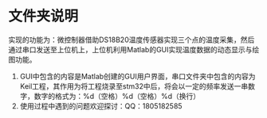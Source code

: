 # 文件夹说明
实现的功能为：微控制器借助DS18B20温度传感器实现三个点的温度采集，然后通过串口发送至上位机上，上位机利用Matlab的GUI实现温度数据的动态显示与绘图功能。
1. GUI中包含的内容是Matlab创建的GUI用户界面，串口文件夹中包含的内容为Keil工程，其作用为将工程烧录至stm32中后，将会以一定的频率发送一串数字，数字的格式为：%d（空格）%d（空格）%d（换行）
2. 使用过程中遇到的问题欢迎探讨：QQ：1805182585